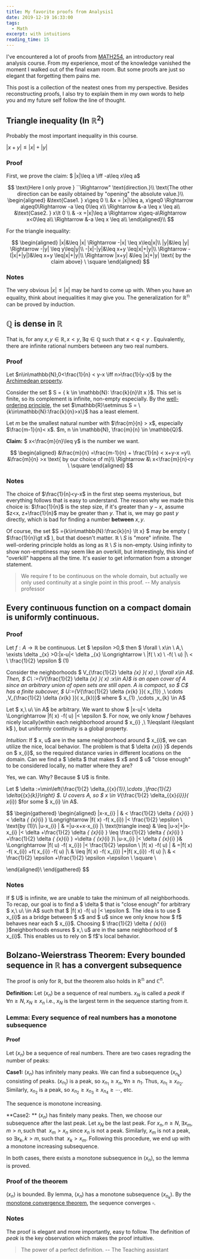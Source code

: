 ```yaml
---
title: My favorite proofs from Analysis1
date: 2019-12-19 16:33:00
tags:
  - Math
excerpt: with intuitions
reading_time: 15
---
```


I've encountered a lot of proofs from [MATH254](https://www.mcgill.ca/study/2019-2020/courses/math-254), an introductory real analysis course. From my experience, most of the knowledge vanished the moment I walked out of the final exam room. But some proofs are just so elegant that forgetting them pains me.

This post is a collection of the neatest ones from my perspective. Besides reconstructing proofs, I also try to explain them in my own words to help you and my future self follow the line of thought.

## Triangle inequality (In $\mathbb{R}^2$)

Probably the most important inequality in this course.

$|x+y|\leq|x|+|y|$

### Proof

First, we prove the claim: $ |x|\leq a \iff -a\leq x\leq a$

$$
\text{Here I only prove } ``\Rightarrow" \text{direction.}\\ \text{The other direction can be easily obtained by "opening" the absolute value.}\\
\begin{aligned}
&\text{Case1. } x\geq 0 \\
&x = |x|\leq a, x\geq0 \Rightarrow a\geq0\Rightarrow -a \leq 0\leq x\\
\Rightarrow &-a \leq x \leq a\\
&\text{Case2. } x\lt 0 \\
& -x =|x|\leq a \Rightarrow x\geq-a\Rightarrow x<0\leq a\\
\Rightarrow &-a \leq x \leq a\\
\end{aligned}\\
$$

For the triangle inequality:

$$
\begin{aligned}
|x|&\leq |x| \Rightarrow -|x| \leq x\leq|x|\\
|y|&\leq |y| \Rightarrow -|y| \leq y\leq|y|\\
-|x|-|y|&\leq x+y \leq|x|+|y|\\
\Rightarrow -(|x|+|y|)&\leq x+y \leq|x|+|y|\\
\Rightarrow |x+y| &\leq |x|+|y| \text{ by the claim above} \ \square
\end{aligned}
$$

### Notes

The very obvious $|x|\leq|x|$ may be hard to come up with. When you have an equality, think about inequalities it may give you. The generalization for $\mathbb{R^n}$ can be proved by induction.

## $\mathbb{Q}$ is dense in $\mathbb{R}$

That is, for any $x, y \in \mathbb{R}, x<y, \exists q \in \mathbb{Q}$ such that $x < q < y$ . Equivalently, there are infinite rational numbers between any two real numbers.

### Proof

Let $n\in\mathbb{N},0<\frac{1}{n} < y-x \iff n>\frac{1}{y-x}$ by the [Archimedean property](http://mathonline.wikidot.com/the-archimedean-property).

Consider the set $ S = \{ k \in \mathbb{N}: \frac{k}{n}\lt  x \}$. This set is finite, so its complement is infinite, non-empty especially. By the [well-ordering principle](https://brilliant.org/wiki/the-well-ordering-principle/), the set $\mathbb{R}\setminus S = \{k\in\mathbb{N}:\frac{k}{n}>x\}$ has a least element.

Let $m$ be the smallest natural number with $\frac{m}{n} > x$, especially $\frac{m-1}{n}< x$. $m, n \in \mathbb{N}, \frac{m}{n} \in \mathbb{Q}$.

**Claim:** $ x<\frac{m}{n}\leq y$ is the number we want.

$$
\begin{aligned}
&\frac{m}{n} =\frac{m-1}{n} + \frac{1}{n} < x+y-x =y\\
&\frac{m}{n} >x \text{ by our choice of m}\\
\Rightarrow &\  x<\frac{m}{n}<y \ \square
\end{aligned}
$$


### Notes

The choice of $\frac{1}{n}<y-x$ in the first step seems mysterious, but everything follows that is easy to understand. The reason why we made this choice is: $\frac{1}{n}$ is the step size, if it's greater than $y-x$, assume $z<x, z+\frac{1}{n}$ may be greater than $y$. That is, we may go past $y$ directly, which is bad for finding a number **between** $x, y$.

Of course, the set $S =\{k\in\mathbb{N}:\frac{k}{n} \lt x\} $ may be empty ( $\frac{1}{n}\gt x$ ), but that doesn't matter. $\mathbb{R}\setminus S$ is "more" infinite. The well-ordering principle holds as long as $\mathbb{R}\setminus S$ is non-empty. Using infinity to show non-emptiness may seem like an overkill, but interestingly, this kind of "overkill" happens all the time. It's easier to get information from a stronger statement.

> We require f to be continuous on the whole domain, but actually we only used continuity at a single point in this proof. -- My analysis professor


## Every continuous function on a compact domain is uniformly continuous.

### Proof

Let $f: A→ \mathbb{R}$ be continuous. Let $ \epsilon  >0,$ then $ \forall \ x\in \ A,\ \exists \delta _{x}  >0:|x-u|< \delta _{x} \Longrightarrow \ |f( \ x) \ -f( \ u) |\ < \ \frac{1}{2} \epsilon $ (1)

Consider the neighborhoods $ V_{\frac{1}{2} \delta _{x} }( x) ,\ \forall x\in A$. Then, $ C\ :=\{V_{\frac{1}{2} \delta _{x} }( x) :x\in A\}$ is an open cover of A since an arbitrary union of open sets are still open. A is compact, so $ C$ has a finite subcover, $ U:=\{V_{\frac{1}{2} \delta _{x_{k} }}( x_{1}) ,\ \cdots ,V_{\frac{1}{2} \delta _{x_{k} }}( x_{k})\}$ where $ x_{1} ,\cdots ,x_{k} \in A$


Let $ x,\ u\ \in A$ be arbitrary. We want to show $ |x-u|< \delta \Longrightarrow |f( x) -f( u) |< \epsilon $. For now, we only know $f$ behaves nicely locally(within each neighborhood around $ x_{i} ,\ 1\leqslant i\leqslant k$ ), but uniformly continuity is a global property.

*Intuition*: If $ x, u$ are in the same neighborhood around $ x_{i}$, we can utilize the nice, local behavior. The problem is that $ \delta _{x_{i} }$ depends on $ x_{i}$, so the required distance varies in different locations on the domain. Can we find a $ \delta $ that makes $ x$ and $ u$ "close enough" to be considered locally, no matter where they are?

Yes, we can. Why? Because $ U$ is finite.


Let $ \delta :=\min\left\{\frac{1}{2} \delta_{{x}_{1}},\cdots ,\frac{1}{2} \delta_{{x}_{k}}\right\} $. $U$ covers A, so $ x \in V_{\frac{1}{2} \delta_{{x}_{i}}}( x_{i}) $for some $ x_{i} \in A$.


$$
\begin{gathered}
\begin{aligned}
|x-x_{i} | & < \frac{1}{2} \delta _{ {x}_{i} } < \delta _{ {x}_{i} } \Longrightarrow |f( x) -f( x_{i}) |< \frac{1}{2} \epsilon \ \text{by (1)}\\
|u-x_{i} | & =|u-x+x-x_{i} |\\
 \text{triangle ineq} & \leq |u-x|+|x-x_{i} |< \delta +\frac{1}{2} \delta _{ {x}_{i} } \leq \frac{1}{2} \delta _{ {x}_{i} } +\frac{1}{2} \delta _{ {x}_{i} } =\delta _{ {x}_{i} }\\
|u-x_{i} |< \delta _{ {x}_{i} }& \Longrightarrow |f( u) -f( x_{i}) |< \frac{1}{2} \epsilon \\
|f( x) -f( u) | & =|f( x) -f( x_{i}) +f( x_{i}) -f( u) |\\
 & \leq |f( x) -f( x_{i}) |+|f( x_{i}) -f( u) |\\
 & < \frac{1}{2} \epsilon +\frac{1}{2} \epsilon =\epsilon \ \square \\

\end{aligned}\\
\end{gathered}
$$

### Notes

If $ U$ is infinite, we are unable to take the minimum of all neighborhoods. To recap, our goal is to find a $ \delta $ that is "close enough" for arbitrary $ x,\ u\ \in A$ such that $ |f( x) -f( u) |< \epsilon $. The idea is to use $ x_{i}$ as a bridge between $ x$ and $ u$ since we only know how $ f$ behaves near each $ x_{i}$. Choosing $ \frac{1}{2} \delta _{ {x}_{i} }$neighborhoods ensures $ x,\ u$ are in the same neighborhood of $ x_{i}$. This enables us to rely on $ f$'s local behavior.

## Bolzano-Weierstrass Theorem: Every bounded sequence in $\mathbb{R}$ has a convergent subsequence

The proof is only for $\mathbb{R}$, but the theorem also holds in $\mathbb{R^n}$ and $\mathbb{C}^n$.

**Definition:** Let $(x_n)$ be a sequence of real numbers. $x_N$ is called a _peak_ if $\forall n\geq N, x_N\geq x_n$ i.e., $x_N$ is the largest term in the sequence starting from it.

### Lemma: Every sequence of real numbers has a monotone subsequence

#### Proof

Let $(x_n)$ be a sequence of real numbers. There are two cases regrading the number of peaks:

**Case1:** $(x_n)$ has infinitely many peaks. We can find a subsequence $(x_{n_{k} })$ consisting of peaks. $(x_{n_{1} })$ is a peak, so $x_{n_{1} } \geq x_n, \forall n\geq n_1$. Thus, $x_{n_{1} }\geq x_{n_{2} }$. Similarly, $x_{n_{2} }$ is a peak, so $x_{n_{2} } \geq x_{n_{3} } \geq x_{n_{4} } \geq \cdots$, etc.

The sequence is monotone increasing.

**Case2: ** $(x_n)$ has finitely many peaks. Then, we choose our subsequence after the last peak. Let $x_N$ be the last peak. For $x_n, n\geq N, \exists x_m, m\gt n, \text{such that } \ x_m \gt x_n$ since $x_n$ is not a peak. Similarly, $x_m$ is not a peak, so $\exists x_k, k\gt m, \text{such that } \ x_k \gt x_m$. Following this procedure, we end up with a monotone increasing subsequence.

In both cases, there exists a monotone subsequence in $(x_n)$, so the lemma is proved.

### Proof of the theorem

$(x_n)$ is bounded. By lemma, $(x_n)$ has a monotone subsequence $(x_{n_{k} })$. By the [monotone convergence theorem](http://mathonline.wikidot.com/the-monotone-convergence-theorem/), the sequence converges $\square$.

### Notes

The proof is elegant and more importantly, easy to follow. The definition of _peak_ is the key observation which makes the proof intuitive.

> The power of a perfect definition. -- The Teaching assistant

[1]: http://mathonline.wikidot.com/the-archimedean-property "No infinitely large  or infinitely small elements"
[2]: https://brilliant.org/wiki/the-well-ordering-principle/ "Every non-empty set of positive integers contains a least element"
[3]: http://mathonline.wikidot.com/the-monotone-convergence-theorem/ 
